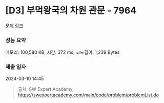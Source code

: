# [D3] 부먹왕국의 차원 관문 - 7964 

[문제 링크](https://swexpertacademy.com/main/code/problem/problemDetail.do?contestProbId=AWuSgKpqmooDFASy) 

### 성능 요약

메모리: 100,580 KB, 시간: 372 ms, 코드길이: 1,239 Bytes

### 제출 일자

2024-03-10 14:45



> 출처: SW Expert Academy, https://swexpertacademy.com/main/code/problem/problemList.do
